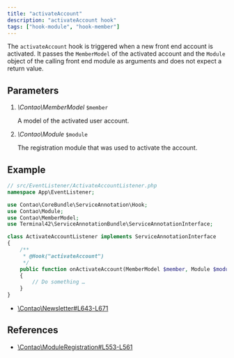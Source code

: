 ```yaml
---
title: "activateAccount"
description: "activateAccount hook"
tags: ["hook-module", "hook-member"]
---
```



The `activateAccount` hook is triggered when a new front end account is activated. 
It passes the `MemberModel` of the activated account and the `Module` object of
the calling front end module as arguments and does not expect a return value.


## Parameters

1. *\Contao\MemberModel* `$member`

    A model of the activated user account.
    
2. *\Contao\Module* `$module`

    The registration module that was used to activate the account.


## Example

```php
// src/EventListener/ActivateAccountListener.php
namespace App\EventListener;

use Contao\CoreBundle\ServiceAnnotation\Hook;
use Contao\Module;
use Contao\MemberModel;
use Terminal42\ServiceAnnotationBundle\ServiceAnnotationInterface;

class ActivateAccountListener implements ServiceAnnotationInterface
{
    /**
     * @Hook("activateAccount")
     */
    public function onActivateAccount(MemberModel $member, Module $module): void
    {
        // Do something …
    }
}
```

* [\Contao\Newsletter#L643-L671](https://github.com/contao/contao/blob/4.7.6/newsletter-bundle/src/Resources/contao/classes/Newsletter.php#L643-L671)


## References

* [\Contao\ModuleRegistration#L553-L561](https://github.com/contao/contao/blob/4.7.6/core-bundle/src/Resources/contao/modules/ModuleRegistration.php#L553-L561)
